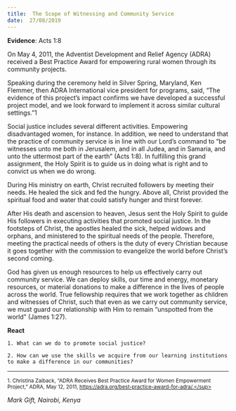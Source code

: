 ```yaml
---
title:  The Scope of Witnessing and Community Service
date:  27/08/2019
---
```


**Evidence**: Acts 1:8

On May 4, 2011, the Adventist Development and Relief Agency (ADRA) received a Best Practice Award for empowering rural women through its community projects.

Speaking during the ceremony held in Silver Spring, Maryland, Ken Flemmer, then ADRA International vice president for programs, said, “The evidence of this project’s impact confirms we have developed a successful project model, and we look forward to implement it across similar cultural settings.”1

Social justice includes several different activities. Empowering disadvantaged women, for instance. In addition, we need to understand that the practice of community service is in line with our Lord’s command to “be witnesses unto me both in Jerusalem, and in all Judea, and in Samaria, and unto the uttermost part of the earth” (Acts 1:8). In fulfilling this grand assignment, the Holy Spirit is to guide us in doing what is right and to convict us when we do wrong.

During His ministry on earth, Christ recruited followers by meeting their needs. He healed the sick and fed the hungry. Above all, Christ provided the spiritual food and water that could satisfy hunger and thirst forever.

After His death and ascension to heaven, Jesus sent the Holy Spirit to guide His followers in executing activities that promoted social justice. In the footsteps of Christ, the apostles healed the sick, helped widows and orphans, and ministered to the spiritual needs of the people. Therefore, meeting the practical needs of others is the duty of every Christian because it goes together with the commission to evangelize the world before Christ’s second coming.

God has given us enough resources to help us effectively carry out community service. We can deploy skills, our time and energy, monetary resources, or material donations to make a difference in the lives of people across the world. True fellowship requires that we work together as children and witnesses of Christ, such that even as we carry out community service, we must guard our relationship with Him to remain “unspotted from the world” (James 1:27).

**React**

`1. What can we do to promote social justice?`

`2. How can we use the skills we acquire from our learning institutions to make a difference in our communities?`

---

<sup>1. Christina Zaiback, “ADRA Receives Best Practice Award for Women Empowerment Project,” ADRA, May 12, 2011, https://adra.org/best-practice-award-for-adra/.</sup>

_Mark Gift, Nairobi, Kenya_